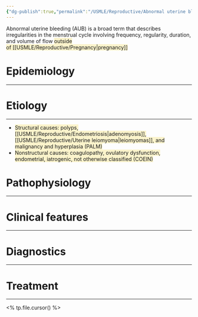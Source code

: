 ```yaml
---
{"dg-publish":true,"permalink":"/USMLE/Reproductive/Abnormal uterine bleeding/"}
---
```


Abnormal uterine bleeding (AUB) is a broad term that describes irregularities in the menstrual cycle involving frequency, regularity, duration, and volume of flow <span style="background:rgba(240, 200, 0, 0.2)">outside of [[USMLE/Reproductive/Pregnancy\|pregnancy]]</span>
# Epidemiology
---


# Etiology
---
- <span style="background:rgba(240, 200, 0, 0.2)">Structural causes: polyps, [[USMLE/Reproductive/Endometriosis\|adenomyosis]], [[USMLE/Reproductive/Uterine leiomyoma\|leiomyomas]], and malignancy and hyperplasia (PALM)</span>
- <span style="background:rgba(240, 200, 0, 0.2)">Nonstructural causes: coagulopathy, ovulatory dysfunction, endometrial, iatrogenic, not otherwise classified (COEIN)</span>

# Pathophysiology
---


# Clinical features
---


# Diagnostics
---


# Treatment
---
<% tp.file.cursor() %>
